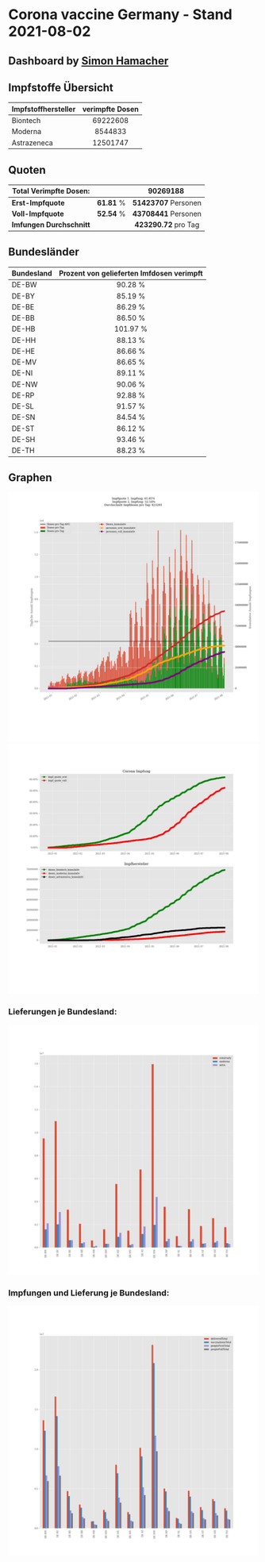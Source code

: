 # Corona vaccine Germany - Stand 2021-08-02
## Dashboard by [Simon Hamacher](https://www.shamacher.eu)
## Impfstoffe Übersicht
**Impfstoffhersteller** | **verimpfte Dosen**
-------- | :--------:
Biontech | 69222608
Moderna | 8544833
Astrazeneca | 12501747


## Quoten
**Total Verimpfte Dosen:** | |90269188&nbsp;
-------- | :--------:| :--------:
**Erst-Impfquote** | **61.81** %| **51423707** Personen
**Voll-Impfquote** | **52.54** %| **43708441** Personen
**Imfungen Durchschnitt** | |**423290.72** pro Tag 
## Bundesländer
**Bundesland** | **Prozent von gelieferten Imfdosen verimpft**
-------- | :--------:
DE-BW | 90.28 %
DE-BY | 85.19 %
DE-BE | 86.29 %
DE-BB | 86.50 %
DE-HB | 101.97 %
DE-HH | 88.13 %
DE-HE | 86.66 %
DE-MV | 86.65 %
DE-NI | 89.11 %
DE-NW | 90.06 %
DE-RP | 92.88 %
DE-SL | 91.57 %
DE-SN | 84.54 %
DE-ST | 86.12 %
DE-SH | 93.46 %
DE-TH | 88.23 %
## Graphen
<img src="Impfungen-Corona-01.jpg" alt="Impf Übersicht" title="Impf Übersicht" />
<img src="Impfungen-Corona-02.jpg" alt="Impfquote" title="Impf Übersicht" />

### Lieferungen je Bundesland:
<img src="Impfungen-Corona-04.jpg" alt="Impfungen in den Bundesländern" title="Impfungen in den Bundesländern" />

### Impfungen und Lieferung je Bundesland:
<img src="Impfungen-Corona-05.jpg" alt="Impfungen in den Bundesländern" title="Impfungen in den Bundesländern" />

